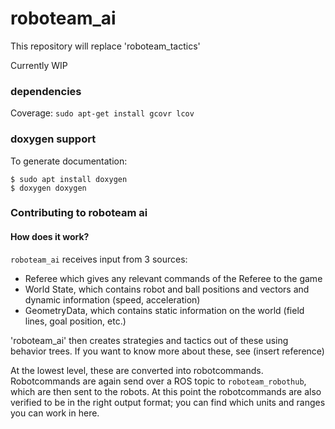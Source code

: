 # roboteam_ai
This repository will replace 'roboteam_tactics'

Currently WIP


### dependencies
Coverage:
``` sudo apt-get install gcovr lcov ```

### doxygen support
To generate documentation:
```
$ sudo apt install doxygen
$ doxygen doxygen
```

### Contributing to roboteam ai
#### How does it work?
`roboteam_ai` receives input from 3 sources:
- Referee which gives any relevant commands of the Referee to the game
- World State, which contains robot and ball positions and vectors and dynamic information (speed, acceleration)
- GeometryData, which contains static information on the world (field lines, goal position, etc.)

'roboteam_ai' then creates strategies and tactics out of these using behavior trees. If you want to know more about these, see (insert reference)

At the lowest level, these are converted into robotcommands. Robotcommands are again send over a ROS topic to `roboteam_robothub`, which are then sent to the robots. At this point the robotcommands are also verified to be in the right output format; you can find which units and ranges you can work in here.

